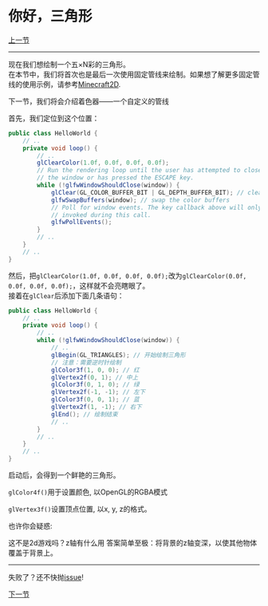 # 你好，三角形

[上一节](hello_window.md)

---
现在我们想绘制一个五×N彩的三角形。  
在本节中，我们将首次也是最后一次使用固定管线来绘制。如果想了解更多固定管线的使用示例，请参考[Minecraft2D](https://github.com/Over-Run/Minecraft2D).

下一节，我们将会介绍着色器——一个自定义的管线

首先，我们定位到这个位置：
```java
public class HelloWorld {
    // ..
    private void loop() {
        // ..
        glClearColor(1.0f, 0.0f, 0.0f, 0.0f);
        // Run the rendering loop until the user has attempted to close
        // the window or has pressed the ESCAPE key.
        while (!glfwWindowShouldClose(window)) {
            glClear(GL_COLOR_BUFFER_BIT | GL_DEPTH_BUFFER_BIT); // clear the framebuffer
            glfwSwapBuffers(window); // swap the color buffers
            // Poll for window events. The key callback above will only be
            // invoked during this call.
            glfwPollEvents();
        }
        // ..
    }
    // ..
}
```
然后，把`glClearColor(1.0f, 0.0f, 0.0f, 0.0f);`改为`glClearColor(0.0f, 0.0f, 0.0f, 0.0f);`，这样就不会亮瞎眼了。  
接着在`glClear`后添加下面几条语句：
```java
public class HelloWorld {
    // ..
    private void loop() {
        // ..
        while (!glfwWindowShouldClose(window)) {
            // ..
            glBegin(GL_TRIANGLES); // 开始绘制三角形
            // 注意：需要逆时针绘制
            glColor3f(1, 0, 0); // 红
            glVertex2f(0, 1); // 中上
            glColor3f(0, 1, 0); // 绿
            glVertex2f(-1, -1); // 左下
            glColor3f(0, 0, 1); // 蓝
            glVertex2f(1, -1); // 右下
            glEnd(); // 绘制结束
            // ..
        }
        // ..
    }
    // ..
}
```
启动后，会得到一个鲜艳的三角形。

`glColor4f()`用于设置颜色, 以OpenGL的RGBA模式

`glVertex3f()`设置顶点位置, 以x, y, z的格式。

也许你会疑惑:

这不是2d游戏吗？z轴有什么用
答案简单至极：将背景的z轴变深，以使其他物体覆盖于背景上。

---
失败了？还不快抛[issue](https://github.com/Over-Run/lwjgl3-dev-2dgame-tutorial/issues/new)!

[下一节](shader.md)
